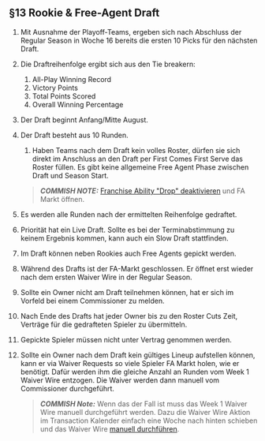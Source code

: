 ## §13 Rookie & Free-Agent Draft

1. Mit Ausnahme der Playoff-Teams, ergeben sich nach Abschluss der Regular Season in Woche 16 bereits die ersten 10 Picks für den nächsten Draft.
2. Die Draftreihenfolge ergibt sich aus den Tie breakern:
    
    1. All-Play Winning Record
    2. Victory Points
    3. Total Points Scored
    4. Overall Winning Percentage

3. Der Draft beginnt Anfang/Mitte August.
4. Der Draft besteht aus 10 Runden.

    1. Haben Teams nach dem Draft kein volles Roster, dürfen sie sich direkt im Anschluss an den Draft per First Comes First Serve das Roster füllen. Es gibt keine allgemeine Free Agent Phase zwischen Draft und Season Start.
    
    > **_COMMISH NOTE:_**  [Franchise Ability "Drop" deaktivieren](https://www45.myfantasyleague.com/2024/options?L=54277&O=93) und FA Markt öffnen.
    
5. Es werden alle Runden nach der ermittelten Reihenfolge gedraftet.
6. Priorität hat ein Live Draft. Sollte es bei der Terminabstimmung zu keinem Ergebnis kommen, kann auch ein Slow Draft stattfinden.
7. Im Draft können neben Rookies auch Free Agents gepickt werden.
8. Während des Drafts ist der FA-Markt geschlossen. Er öffnet erst wieder nach dem ersten Waiver Wire in der Regular Season.
9. Sollte ein Owner nicht am Draft teilnehmen können, hat er sich im Vorfeld bei einem Commissioner zu melden.
10. Nach Ende des Drafts hat jeder Owner bis zu den Roster Cuts Zeit, Verträge für die gedrafteten Spieler zu übermitteln.
11. Gepickte Spieler müssen nicht unter Vertrag genommen werden.
12. Sollte ein Owner nach dem Draft kein gültiges Lineup aufstellen können, kann er via Waiver Requests so viele Spieler FA Markt holen, wie er benötigt. Dafür werden ihm die gleiche Anzahl an Runden vom Week 1 Waiver Wire entzogen. Die Waiver werden dann manuell vom Commissioner durchgeführt.

    > **_COMMISH Note:_** Wenn das der Fall ist muss das Week 1 Waiver Wire manuell durchgeführt werden. Dazu die Waiver Wire Aktion im Transaction Kalender einfach eine Woche nach hinten schieben und das Waiver Wire [manuell durchführen](https://www45.myfantasyleague.com/2024/options?L=54277&O=47).

